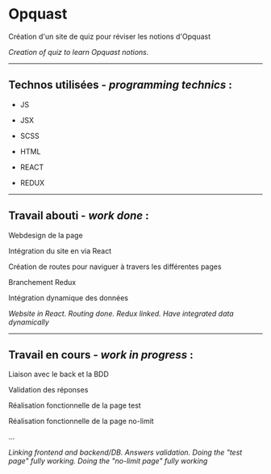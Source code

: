 # Opquast
Création d'un site de quiz pour réviser les notions d'Opquast

*Creation of quiz to learn Opquast notions.*

----

## Technos utilisées - *programming technics* :

- JS

- JSX

- SCSS

- HTML

- REACT

- REDUX

----

## Travail abouti - *work done* :

Webdesign de la page

Intégration du site en via React

Création de routes pour naviguer à travers les différentes pages

Branchement Redux

Intégration dynamique des données

*Website in React. Routing done. Redux linked. Have integrated data dynamically*

----

## Travail en cours - *work in progress* :

Liaison avec le back et la BDD

Validation des réponses

Réalisation fonctionnelle de la page test

Réalisation fonctionnelle de la page no-limit

...

*Linking frontend and backend/DB. Answers validation. Doing the "test page" fully working. Doing the "no-limit page" fully working*
